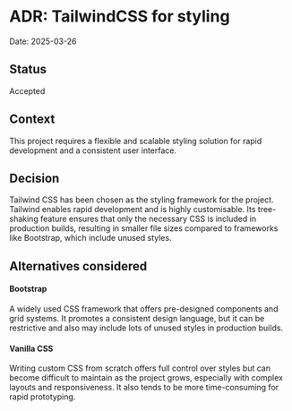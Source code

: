 # ADR: TailwindCSS for styling

Date: 2025-03-26

## Status

Accepted

## Context

This project requires a flexible and scalable styling solution for rapid development and a consistent user interface.

## Decision

Tailwind CSS has been chosen as the styling framework for the project. Tailwind enables rapid development and is highly customisable. Its tree-shaking feature ensures that only the necessary CSS is included in production builds, resulting in smaller file sizes compared to frameworks like Bootstrap, which include unused styles.

## Alternatives considered

#### Bootstrap

A widely used CSS framework that offers pre-designed components and grid systems. It promotes a consistent design language, but it can be restrictive and also may include lots of unused styles in production builds.

#### Vanilla CSS

Writing custom CSS from scratch offers full control over styles but can become difficult to maintain as the project grows, especially with complex layouts and responsiveness. It also tends to be more time-consuming for rapid prototyping.
